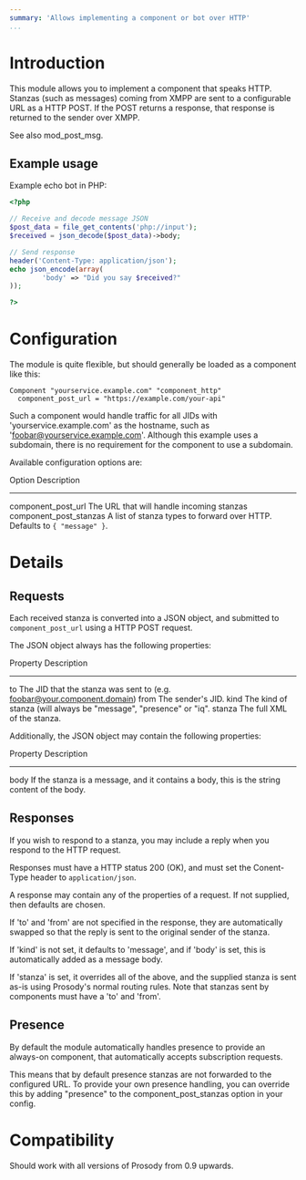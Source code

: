 ```yaml
---
summary: 'Allows implementing a component or bot over HTTP'
...
```


Introduction
============

This module allows you to implement a component that speaks HTTP. Stanzas (such as messages) coming from XMPP are sent to
a configurable URL as a HTTP POST. If the POST returns a response, that response is returned to the sender over XMPP.

See also mod_post_msg.

Example usage
-------------

Example echo bot in PHP:

``` php
<?php 

// Receive and decode message JSON
$post_data = file_get_contents('php://input');
$received = json_decode($post_data)->body;

// Send response
header('Content-Type: application/json');
echo json_encode(array(
        'body' => "Did you say $received?"
));

?>
```

Configuration
=============

The module is quite flexible, but should generally be loaded as a component like this:

```
Component "yourservice.example.com" "component_http"
  component_post_url = "https://example.com/your-api"
```

Such a component would handle traffic for all JIDs with 'yourservice.example.com' as the hostname, such
as 'foobar@yourservice.example.com'. Although this example uses a subdomain, there is no requirement for
the component to use a subdomain.

Available configuration options are:


  Option                                 Description
  ------------------------------------   -------------------------------------------------------------------------------------------------------------------------------------------------
  component\_post\_url                   The URL that will handle incoming stanzas
  component\_post\_stanzas               A list of stanza types to forward over HTTP. Defaults to `{ "message" }`.

Details
=======

Requests
--------

Each received stanza is converted into a JSON object, and submitted to `component_post_url` using a HTTP POST request.

The JSON object always has the following properties:

  Property                    Description
  --------------------------  ------------
  to                          The JID that the stanza was sent to (e.g. foobar@your.component.domain)
  from                        The sender's JID.
  kind                        The kind of stanza (will always be "message", "presence" or "iq".
  stanza                      The full XML of the stanza.

Additionally, the JSON object may contain the following properties:

  Property                    Description
  --------------------------  ------------
  body                        If the stanza is a message, and it contains a body, this is the string content of the body.


Responses
---------

If you wish to respond to a stanza, you may include a reply when you respond to the HTTP request.

Responses must have a HTTP status 200 (OK), and must set the Conent-Type header to `application/json`.

A response may contain any of the properties of a request. If not supplied, then defaults are chosen.

If 'to' and 'from' are not specified in the response, they are automatically swapped so that the reply is sent to the original sender of the stanza.

If 'kind' is not set, it defaults to 'message', and if 'body' is set, this is automatically added as a message body.

If 'stanza' is set, it overrides all of the above, and the supplied stanza is sent as-is using Prosody's normal routing rules. Note that stanzas
sent by components must have a 'to' and 'from'.

Presence
--------

By default the module automatically handles presence to provide an always-on component, that automatically accepts subscription requests.

This means that by default presence stanzas are not forwarded to the configured URL. To provide your own presence handling, you can override
this by adding "presence" to the component\_post\_stanzas option in your config.


Compatibility
=============

Should work with all versions of Prosody from 0.9 upwards.

